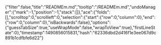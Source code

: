 {"filter":false,"title":"READMEm.md","tooltip":"/READMEm.md","undoManager":{"mark":-1,"position":-1,"stack":[]},"ace":{"folds":[],"scrolltop":0,"scrollleft":0,"selection":{"start":{"row":0,"column":0},"end":{"row":0,"column":0},"isBackwards":false},"options":{"guessTabSize":true,"useWrapMode":false,"wrapToView":true},"firstLineState":0},"timestamp":1490856015831,"hash":"62336dbd2d416f1e3ee067d9c891b1cdfbfe6d22"}
